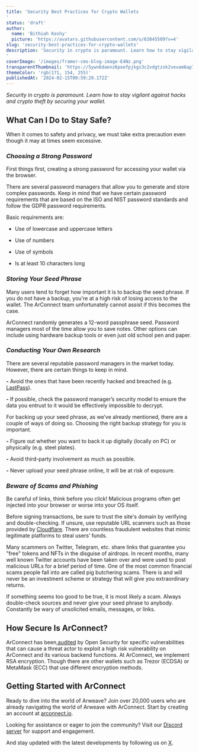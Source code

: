 ```yaml
---
title: 'Security Best Practices for Crypto Wallets
'
status: 'draft'
author:
  name: 'Bithiah Koshy'
  picture: 'https://avatars.githubusercontent.com/u/63845509?v=4'
slug: 'security-best-practices-for-crypto-wallets'
description: 'Security in crypto is paramount. Learn how to stay vigilant against hacks and crypto theft by securing your wallet.
'
coverImage: '/images/framer-cms-blog-image-E4Nz.png'
transparentThumbnail: 'https://5ywn6daenz6poefpjkgs3c2vdgtzsk2vevam6ap7mvc4443iwdfq.arweave.net/DylUl948pkZatGDUFFs1nZ4VWdUuwE5kXn3K07gJPzI'
themeColor: 'rgb(171, 154, 255)'
publishedAt: '2024-02-15T00:59:29.172Z'
---
```


*Security in crypto is paramount. Learn how to stay vigilant against hacks and crypto theft by securing your wallet.*

## **What Can I Do to Stay Safe?**

When it comes to safety and privacy, we must take extra precaution even though it may at times seem excessive.

### *Choosing a Strong Password*

First things first, creating a strong password for accessing your wallet via the browser.

There are several password managers that allow you to generate and store complex passwords. Keep in mind that we have certain password requirements that are based on the ISO and NIST password standards and follow the GDPR password requirements.

Basic requirements are:

- Use of lowercase and uppercase letters

- Use of numbers

- Use of symbols

- Is at least 10 characters long

### *Storing Your Seed Phrase*

Many users tend to forget how important it is to backup the seed phrase. If you do not have a backup, you're at a high risk of losing access to the wallet. The ArConnect team unfortunately cannot assist if this becomes the case.<br>

ArConnect randomly generates a 12-word passphrase seed. Password managers most of the time allow you to save notes. Other options can include using hardware backup tools or even just old school pen and paper.

### *Conducting Your Own Research*

There are several reputable password managers in the market today. However, there are certain things to keep in mind.

**\-** Avoid the ones that have been recently hacked and breached (e.g. [LastPass](https://www.theverge.com/2023/9/7/23862658/lastpass-security-breach-crypto-heists-hackers)).

**\-** If possible, check the password manager’s security model to ensure the data you entrust to it would be effectively impossible to decrypt.

For backing up your seed phrase, as we’ve already mentioned, there are a couple of ways of doing so. Choosing the right backup strategy for you is important.

**\-** Figure out whether you want to back it up digitally (locally on PC) or physically (e.g. steel plates).

**\-** Avoid third-party involvement as much as possible.

**\-** Never upload your seed phrase online, it will be at risk of exposure.

### *Beware of Scams and Phishing*

Be careful of links, think before you click! Malicious programs often get injected into your browser or worse into your OS itself.

Before signing transactions, be sure to trust the site's domain by verifying and double-checking. If unsure, use reputable URL scanners such as those provided by [Cloudflare](https://radar.cloudflare.com/scan/). There are countless fraudulent websites that mimic legitimate platforms to steal users’ funds.

Many scammers on Twitter, Telegram, etc. share links that guarantee you "free" tokens and NFTs in the disguise of airdrops. In recent months, many well known Twitter accounts have been taken over and were used to post malicious URLs for a brief period of time. One of the most common financial scams people fall into are called pig butchering scams. There is and will never be an investment scheme or strategy that will give you extraordinary returns.

If something seems too good to be true, it is most likely a scam. Always double-check sources and never give your seed phrase to anybody. Constantly be wary of unsolicited emails, messages, or links.

## **How Secure Is ArConnect?**

ArConnect has been[ audited](https://www.arconnect.io/audit.pdf) by Open Security for specific vulnerabilities that can cause a threat actor to exploit a high risk vulnerability on ArConnect and its various backend functions. At ArConnect, we implement RSA encryption. Though there are other wallets such as Trezor (ECDSA) or MetaMask (ECC) that use different encryption methods.

## **Getting Started with ArConnect**

Ready to dive into the world of Arweave? Join over 20,000 users who are already navigating the world of Arweave with ArConnect. Start by creating an account at [arconnect.io](https://arconnect.io/download?utm_source=ArConnect+Blog&utm_medium=Post&utm_campaign=Where+do+wallets+fit+in+the+world+of+crypto%3F&utm_id=Where+do+wallets+fit+in+the+world+of+crypto%3F).

Looking for assistance or eager to join the community? Visit our [Discord server](https://discord.gg/sTkgHbkN) for support and engagement.

And stay updated with the latest developments by following us on [X](https://twitter.com/arconnectio).

